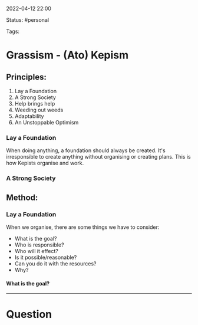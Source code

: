 2022-04-12 22:00

Status: #personal

Tags:

# Grassism - (Ato) Kepism
## Principles:
1. Lay a Foundation
2. A Strong Society
3. Help brings help
4. Weeding out weeds
5. Adaptability
6. An Unstoppable Optimism
### Lay a Foundation
When doing anything, a foundation should always be created. It's irresponsible to create anything without organising or creating plans. This is how Kepists organise and work.
### A Strong Society

## Method:
### Lay a Foundation
When we organise, there are some things we have to consider:
- What is the goal?
- Who is responsible?
- Who will it effect?
- Is it possible/reasonable?
- Can you do it with the resources?
- Why?
#### What is the goal?


---
# Question

